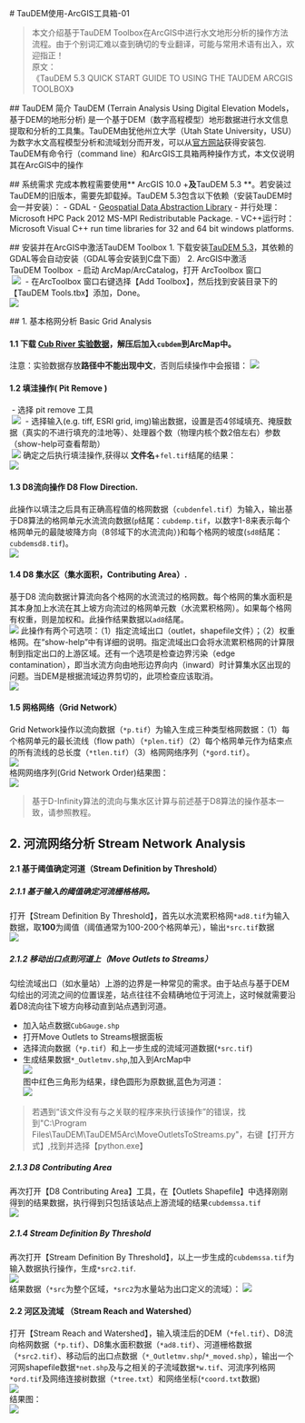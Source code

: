 # TauDEM使用-ArcGIS工具箱-01
>本文介绍基于TauDEM Toolbox在ArcGIS中进行水文地形分析的操作方法流程。由于个别词汇难以查到确切的专业翻译，可能与常用术语有出入，欢迎指正！<br/>
原文：
《TauDEM 5.3 QUICK START GUIDE TO USING THE TAUDEM ARCGIS TOOLBOX》

## TauDEM 简介
TauDEM (Terrain Analysis Using Digital Elevation Models，基于DEM的地形分析) 是一个基于DEM（数字高程模型）地形数据进行水文信息提取和分析的工具集。TauDEM由犹他州立大学（Utah State University，USU）为数字水文高程模型分析和流域划分而开发，可以从[官方网站](http://hydrology.usu.edu/taudem/)获得安装包.
TauDEM有命令行（command line）和ArcGIS工具箱两种操作方式，本文仅说明其在ArcGIS中的操作

## 系统需求
完成本教程需要使用** ArcGIS 10.0 +**及**TauDEM 5.3 **。若安装过TauDEM的旧版本，需要先卸载掉。TauDEM 5.3包含以下依赖（安装TauDEM时会一并安装）：
- GDAL - [Geospatial Data Abstraction Library](http://www.gdal.org/)
- 并行处理：Microsoft HPC Pack 2012 MS-MPI Redistributable Package.
- VC++运行时：Microsoft Visual C++ run time libraries for 32 and 64 bit windows platforms.

## 安装并在ArcGIS中激活TauDEM Toolbox
1. 下载安装[TauDEM 5.3](http://hydrology.usu.edu/taudem/taudem5/downloads.html)，其依赖的GDAL等会自动安装（GDAL等会安装到C盘下面）
2. ArcGIS中激活TauDEM Toolbox
 - 启动 ArcMap/ArcCatalog，打开 ArcToolbox 窗口<br/>
 ![](assets/TauDEM使用-ArcGIS工具箱-f1fde.png)
 - 在ArcToolbox 窗口右键选择【Add Toolbox】，然后找到安装目录下的【TauDEM Tools.tbx】添加，Done。<br/>
 ![](assets/TauDEM使用-ArcGIS工具箱-217b2.png)

## 1. 基本格网分析 Basic Grid Analysis
#### 1.1 下载 [Cub River 实验数据]( http://hydrology.usu.edu/taudem/)，解压后加入`cubdem`到ArcMap中。
注意：实验数据存放**路径中不能出现中文**，否则后续操作中会报错：
![](assets/TauDEM使用-ArcGIS工具箱-4e0b9.png)

#### 1.2 填洼操作( Pit Remove )
 - 选择 pit remove 工具<br/>
 ![](assets/TauDEM使用-ArcGIS工具箱-2e9a4.png)
 - 选择输入(e.g. tiff, ESRI grid, img)输出数据，设置是否4邻域填充、掩膜数据（真实的不进行填充的洼地等）、处理器个数（物理内核个数2倍左右）参数（show-help可查看帮助）<br/>
 ![](assets/TauDEM使用-ArcGIS工具箱-c7129.png)
 确定之后执行填洼操作,获得以 **文件名**+`fel.tif`结尾的结果：<br/>
 ![](assets/TauDEM使用-ArcGIS工具箱-1cac7.png)


 #### 1.3 D8流向操作 D8 Flow Direction.
 此操作以填洼之后具有正确高程值的格网数据（`cubdenfel.tif`）为输入，输出基于D8算法的格网单元水流流向数据(`p`结尾：`cubdemp.tif`，以数字1-8来表示每个格网单元的最陡坡降方向（8邻域下的水流流向）)和每个格网的坡度(`sd8`结尾：`cubdemsd8.tif`)。<br/>
 ![](assets/TauDEM使用-ArcGIS工具箱-62a19.png)

 #### 1.4 D8 集水区（集水面积，Contributing Area）.
 基于D8 流向数据计算流向各个格网的水流流过的格网数。每个格网的集水面积是其本身加上水流在其上坡方向流过的格网单元数（水流累积格网）。如果每个格网有权重，则是加权和。此操作结果数据以`ad8`结尾。<br/>
 ![](assets/TauDEM使用-ArcGIS工具箱-2f99d.png)
 此操作有两个可选项：（1）指定流域出口（outlet，shapefile文件）；（2）权重格网。在“show-help”中有详细的说明。指定流域出口会将水流累积格网的计算限制到指定出口的上游区域。还有一个选项是检查边界污染（edge contamination），即当水流方向由地形边界向内（inward）时计算集水区出现的问题。当DEM是根据流域边界剪切的，此项检查应该取消。<br/>
 ![](assets/TauDEM使用-ArcGIS工具箱-f7c8a.png)

#### 1.5 网格网络（Grid Network）
 Grid Network操作以流向数据（`*p.tif`）为输入生成三种类型格网数据：（1）每个格网单元的最长流线（flow path）（`*plen.tif`）（2）每个格网单元作为结束点的所有流线的总长度（`*tlen.tif`）（3）格网网络序列（`*gord.tif`）。<br/>
![](assets/TauDEM使用-ArcGIS工具箱-45374.png)<br/>
格网网络序列(Grid Network Order)结果图：<br/>
![](assets/TauDEM使用-ArcGIS工具箱-2a609.png)

>基于D-Infinity算法的流向与集水区计算与前述基于D8算法的操作基本一致，请参照教程。

## 2. 河流网络分析 Stream Network Analysis
#### 2.1 基于阈值确定河道（Stream Definition by Threshold）
##### 2.1.1 基于输入的阈值确定河流栅格格网。
打开【Stream Definition By Threshold】，首先以水流累积格网`*ad8.tif`为输入数据，取**100**为阈值（阈值通常为100-200个格网单元），输出`*src.tif`数据<br/>
![](assets/TauDEM使用-ArcGIS工具箱-6a078.png)

##### 2.1.2 移动出口点到河道上（Move Outlets to Streams）
勾绘流域出口（如水量站）上游的边界是一种常见的需求。由于站点与基于DEM勾绘出的河流之间的位置误差，站点往往不会精确地位于河流上，这时候就需要沿着D8流向往下坡方向移动直到站点遇到河道。
- 加入站点数据`CubGauge.shp`
- 打开Move Outlets to Streams根据面板
- 选择流向数据（`*p.tif`）和上一步生成的流域河道数据(`*src.tif`)
- 生成结果数据`*_Outletmv.shp`,加入到ArcMap中<br/>
![](assets/TauDEM使用-ArcGIS工具箱-761b0.png)<br/>
图中红色三角形为结果，绿色圆形为原数据,蓝色为河道：<br/>
![](assets/TauDEM使用-ArcGIS工具箱-a15ab.png)

 >若遇到“该文件没有与之关联的程序来执行该操作”的错误，找到"C:\Program Files\TauDEM\TauDEM5Arc\MoveOutletsToStreams.py"，右键【打开方式】,找到并选择【python.exe】

##### 2.1.3 D8 Contributing Area
再次打开【D8 Contributing Area】工具，在【Outlets Shapefile】中选择刚刚得到的结果数据，执行得到只包括该站点上游流域的结果`cubdemssa.tif`<br/>
![](assets/TauDEM使用-ArcGIS工具箱-7aad2.png)
##### 2.1.4 Stream Definition By Threshold
再次打开【Stream Definition By Threshold】，以上一步生成的`cubdemssa.tif`为输入数据执行操作，生成`*src2.tif`.<br/>
 ![](assets/TauDEM使用-ArcGIS工具箱-bb2ab.png)<br/>
 结果数据（`*src`为整个区域，`*src2`为水量站为出口定义的流域）：
 ![](assets/TauDEM使用-ArcGIS工具箱-24bd6.png)

#### 2.2 河区及流域 （Stream Reach and Watershed）
打开【Stream Reach and Watershed】，输入填洼后的DEM（`*fel.tif`）、D8流向格网数据（`*p.tif`）、D8集水面积数据（`*ad8.tif`）、河道栅格数据（`*src2.tif`）、移动后的出口点数据（`*_Outletmv.shp`/`*_moved.shp`），输出一个河网shapefile数据`*net.shp`及与之相关的子流域数据`*w.tif`、河流序列格网`*ord.tif`及网络连接树数据（`*tree.txt`）和网络坐标(`*coord.txt`数据)<br/>
![](assets/TauDEM使用-ArcGIS工具箱-ec8b4.png)<br/>
结果图：<br/>
![](assets/TauDEM使用-ArcGIS工具箱-a2f35.png)
